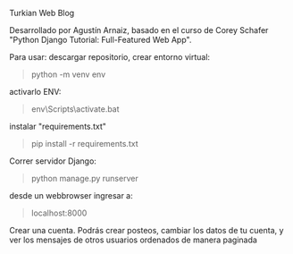 Turkian Web Blog

Desarrollado por Agustín Arnaiz,
basado en el curso de Corey Schafer "Python Django Tutorial: Full-Featured Web App".

Para usar:
descargar repositorio, crear entorno virtual:

> python -m venv env

activarlo ENV:

> env\Scripts\activate.bat

instalar "requirements.txt"

> pip install -r requirements.txt

Correr servidor Django:

> python manage.py runserver

desde un webbrowser ingresar a:

> localhost:8000

Crear una cuenta. Podrás crear posteos, cambiar los datos de tu cuenta, y ver los mensajes de otros usuarios ordenados de manera paginada
